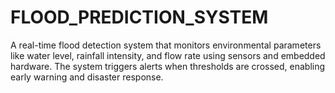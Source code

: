# FLOOD_PREDICTION_SYSTEM
A real-time flood detection system that monitors environmental parameters like water level, rainfall intensity, and flow rate using sensors and embedded hardware. The system triggers alerts when thresholds are crossed, enabling early warning and disaster response.
